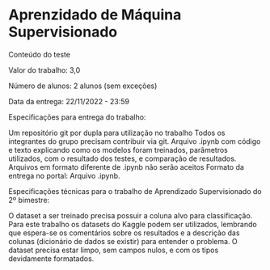 # Aprenzidado de Máquina Supervisionado

Conteúdo do teste

Valor do trabalho: 3,0

Número de alunos: 2 alunos (sem exceções)

Data da entrega: 22/11/2022 - 23:59

Especificações para entrega do trabalho: 

Um repositório git por dupla para utilização no trabalho
Todos os integrantes do grupo precisam contribuir via git. 
Arquivo .ipynb com código e texto explicando como os modelos foram treinados, parâmetros utilizados, com o resultado dos testes, e comparação de resultados.
Arquivos em formato diferente de .ipynb não serão aceitos
Formato da entrega no portal: Arquivo .ipynb.
 

Especificações técnicas para o trabalho de Aprendizado Supervisionado do 2º bimestre:

O dataset a ser treinado precisa possuir a coluna alvo para classificação.
Para este trabalho os datasets do Kaggle podem ser utilizados, lembrando que espera-se os comentários sobre os resultados e a descrição das colunas (dicionário de dados se existir) para entender o problema.
O dataset precisa estar limpo, sem campos nulos, e com os tipos devidamente formatados.
